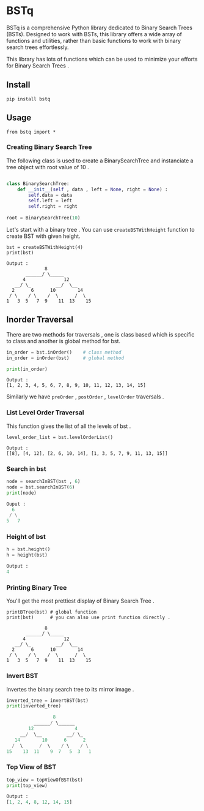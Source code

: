 # BSTq

BSTq is a comprehensive Python library dedicated to Binary Search Trees (BSTs). Designed to work with BSTs, this library offers a wide array of functions and utilities, rather than basic functions to work with binary search trees effortlessly. 

This library has lots of functions which can be used to minimize your efforts for Binary Search Trees .
## Install
```
pip install bstq
```

## Usage
```
from bstq import *
```

### Creating Binary Search Tree

The following class is used to create a BinarySearchTree and instanciate a tree object with root value  of 10 .
```python

class BinarySearchTree:
    def __init__(self , data , left = None, right = None) :
        self.data = data
        self.left = left
        self.right = right
        
root = BinarySearchTree(10)
```
Let's start with a binary tree .
You can use `createBSTWithHeight` function to create BST with given height.

```
bst = createBSTWithHeight(4)
print(bst)
```
```
Output :
              8
       ______/ \_____
      4              12
   __/ \_         __/  \__
  2      6      10        14
 / \    / \    /  \      /  \
1   3  5   7  9    11  13    15

```

## Inorder Traversal 
There are two methods for traversals , one is class based which is specific to class and another is global method for bst.

```python
in_order = bst.inOrder()    # class method
in_order = inOrder(bst)     # global method

print(in_order)
```

```
Output :
[1, 2, 3, 4, 5, 6, 7, 8, 9, 10, 11, 12, 13, 14, 15]
```
Similarly we have `preOrder` , `postOrder` , `levelOrder` traversals .

### List Level Order Traversal
This function gives the list of all the levels of bst .

```
level_order_list = bst.levelOrderList()
```

```
Output :
[[8], [4, 12], [2, 6, 10, 14], [1, 3, 5, 7, 9, 11, 13, 15]]
```

### Search in bst
```python
node = searchInBST(bst , 6)
node = bst.searchInBST(6)
print(node)

Ouput :
  6
 / \
5   7
```

### Height of bst

```python
h = bst.height()
h = height(bst)

Output :
4
```

### Printing Binary Tree
You'll get the most prettiest display of Binary Search Tree .
```
printBTree(bst) # global function
print(bst)      # you can also use print function directly .

              8
       ______/ \_____
      4              12
   __/ \_         __/  \__
  2      6      10        14
 / \    / \    /  \      /  \
1   3  5   7  9    11  13    15
```

### Invert BST
Invertes the binary search tree to its mirror image .
```python
inverted_tree = invertBST(bst)
print(inverted_tree)

                 8
          ______/ \______
        12               4
     __/  \__         __/ \_
   14        10      6      2
  /  \      /  \    / \    / \
15    13  11    9  7   5  3   1
```
### Top View of BST
```python
top_view = topViewOfBST(bst)
print(top_view)

Output :
[1, 2, 4, 8, 12, 14, 15]
```